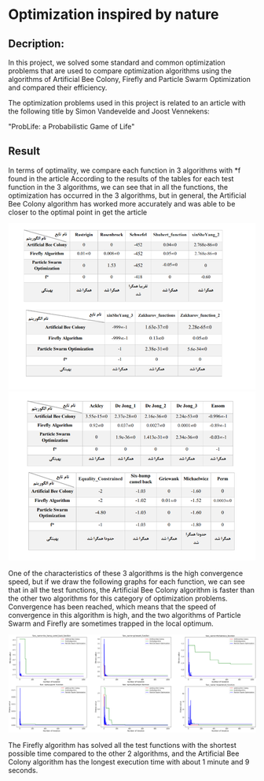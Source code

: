 # Optimization inspired by nature

## Decription:

In this project, we  solved some standard and common optimization problems that are used to compare optimization algorithms using the algorithms of Artificial Bee Colony, Firefly and Particle Swarm Optimization and compared their efficiency.

The optimization problems used in this project is related to an article with the following title by Simon Vandevelde and Joost Vennekens:

"ProbLife: a Probabilistic Game of Life"

## Result

In terms of optimality, we compare each function in 3 algorithms with *f found in the article
According to the results of the tables for each test function in the 3 algorithms, we can see that in all the functions, the optimization has occurred in the 3 algorithms, but in general, the Artificial Bee Colony algorithm has worked more accurately and was able to be closer to the optimal point in get the article

![In terms of optimality](optimality.PNG "optimality ")
![In terms of optimality](optimality_2.PNG "optimality ")


One of the characteristics of these 3 algorithms is the high convergence speed, but if we draw the following graphs for each function, we can see that in all the test functions, the Artificial Bee Colony algorithm is faster than the other two algorithms for this category of optimization problems. Convergence has been reached, which means that the speed of convergence in this algorithm is high, and the two algorithms of Particle Swarm and Firefly are sometimes trapped in the local optimum.

![In terms of convergence speed](convergence.PNG "convergence speed ")


The Firefly algorithm has solved all the test functions with the shortest possible time compared to the other 2 algorithms, and the Artificial Bee Colony algorithm has the longest execution time with about 1 minute and 9 seconds.

